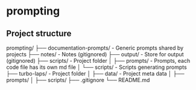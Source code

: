 # prompting

## Project structure

prompting/
├── documentation-prompts/                     - Generic prompts shared by projects
├── notes/                                     - Notes (gitignored)
├── output/                                    - Store for output (gitignored)
├── scripts/                                   - Project folder
│   ├── prompts/                               - Prompts, each code file has its own md file
│   └── scripts/                               - Scripts generating prompts
├── turbo-laps/                                - Project folder
│   ├── data/                                  - Project meta data
│   ├── prompts/
│   ├── scripts/
├── .gitignore
└── README.md
